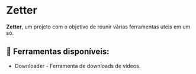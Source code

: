 # Zetter

**Zetter**, um projeto com o objetivo de reunir várias ferramentas uteis em um só.


## 🔧 Ferramentas disponíveis:

- Downloader - Ferramenta de downloads de vídeos.
